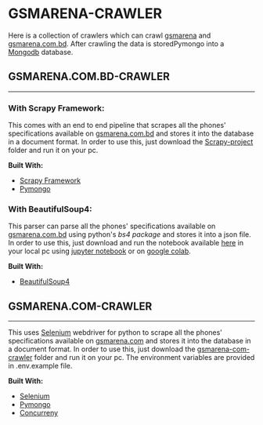 # GSMARENA-CRAWLER
Here is a collection of crawlers which can crawl [gsmarena](www.gsmarena.com) and [gsmarena.com.bd](www.gsmarena.com.bd). After crawling the data is storedPymongo into a [Mongodb](https://www.mongodb.com/) database.

## GSMARENA.COM.BD-CRAWLER
---
### With Scrapy Framework:
This comes with an end to end pipeline that scrapes all the phones' specifications available on [gsmarena.com.bd](www.gsmarena.com.bd) and stores it into the database in a document format. In order to use this, just download the [Scrapy-project](https://github.com/tanjimanasreen/gsmarena-crawler/tree/main/gsmarena-com-bd-crawler/Scrapy-project) folder and run it on your pc.

**Built With:**
- [Scrapy Framework](https://docs.scrapy.org/en/latest/)
- [Pymongo](https://pymongo.readthedocs.io/en/stable/)

### With BeautifulSoup4:
This parser can parse all the phones' specifications available on [gsmarena.com.bd](www.gsmarena.com.bd) using python's *bs4 package* and stores it into a json file. In order to use this, just download and run the notebook available [here](https://github.com/tanjimanasreen/gsmarena-crawler/tree/main/gsmarena-com-bd-crawler/Bs4-scraper) in your local pc using [jupyter notebook](https://jupyter.org/) or on [google colab](https://colab.research.google.com/).

**Built With:**
- [BeautifulSoup4](https://pypi.org/project/beautifulsoup4/)

## GSMARENA.COM-CRAWLER
---
This uses [Selenium](https://selenium-python.readthedocs.io/) webdriver for python to scrape all the phones' specifications available on [gsmarena.com](www.gsmarena.com) and stores it into the database in a document format. In order to use this, just download the [gsmarena-com-crawler](https://github.com/tanjimanasreen/gsmarena-crawler/tree/main/gsmarena-com-crawler) folder and run it on your pc. The environment variables are provided in .env.example file.

**Built With:**
- [Selenium](https://selenium-python.readthedocs.io/)
- [Pymongo](https://pymongo.readthedocs.io/en/stable/)
- [Concurreny](https://docs.python.org/3/library/concurrent.futures.html)

